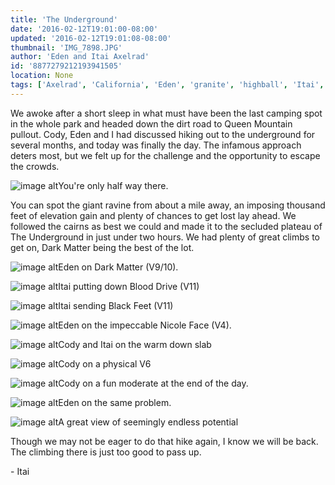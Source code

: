 ```yaml
---
title: 'The Underground'
date: '2016-02-12T19:01:00-08:00'
updated: '2016-02-12T19:01:08-08:00'
thumbnail: 'IMG_7898.JPG'
author: 'Eden and Itai Axelrad'
id: '8877279212193941505'
location: None
tags: ['Axelrad', 'California', 'Eden', 'granite', 'highball', 'Itai', 'Joshua', 'Tree', 'underground']
---
```


We awoke after a short sleep in what must have been the last camping spot in the whole park and headed down the dirt road to Queen Mountain pullout. Cody, Eden and I had discussed hiking out to the underground for several months, and today was finally the day. The infamous approach deters most, but we felt up for the challenge and the opportunity to escape the crowds. 

![image alt](/images/IMG_7898.JPG)You're only half way there.

You can spot the giant ravine from about a mile away, an imposing thousand feet of elevation gain and plenty of chances to get lost lay ahead. We followed the cairns as best we could and made it to the secluded plateau of The Underground in just under two hours. We had plenty of great climbs to get on, Dark Matter being the best of the lot.

![image alt](/images/IMG_3509.jpg)Eden on Dark Matter (V9/10).

![image alt](/images/IMG_3540.jpg)Itai putting down Blood Drive (V11)

![image alt](/images/IMG_7881.JPG)Itai sending Black Feet (V11)

![image alt](/images/IMG_3486.jpg)Eden on the impeccable Nicole Face (V4).

![image alt](/images/IMG_7892.JPG)Cody and Itai on the warm down slab

![image alt](/images/IMG_7855.JPG)Cody on a physical V6

![image alt](/images/IMG_3518.jpg)Cody on a fun moderate at the end of the day.

![image alt](/images/IMG_3529.jpg)Eden on the same problem.

![image alt](/images/IMG_3508.jpg)A great view of seemingly endless potential

Though we may not be eager to do that hike again, I know we will be back. The climbing there is just too good to pass up.

\- Itai 
